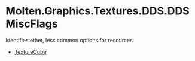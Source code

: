 ﻿  
# Molten.Graphics.Textures.DDS.DDSMiscFlags
Identifies other, less common options for resources.
  
*  [TextureCube](docs/Molten.Render/Molten/Graphics/Textures/DDS/DDSMiscFlags/TextureCube.md)
